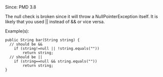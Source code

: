 Since: PMD 3.8

The null check is broken since it will throw a NullPointerException itself.
It is likely that you used || instead of &amp;&amp; or vice versa.

Example(s):
```
public String bar(String string) {
  // should be &&
	if (string!=null || !string.equals(""))
		return string;
  // should be ||
	if (string==null && string.equals(""))
		return string;
}
```
